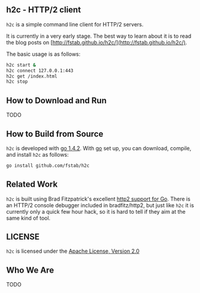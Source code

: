 h2c - HTTP/2 client
-----------------------

`h2c` is a simple command line client for HTTP/2 servers.

It is currently in a very early stage. The best way to learn about it is to read the blog posts on [http://fstab.github.io/h2c/](http://fstab.github.io/h2c/).

The basic usage is as follows:

```bash
h2c start &
h2c connect 127.0.0.1:443
h2c get /index.html
h2c stop
```

How to Download and Run
-----------------------

TODO

How to Build from Source
------------------------

`h2c` is developed with [go 1.4.2](https://golang.org/dl/). With [go](https://golang.org) set up, you can download, compile, and install `h2c` as follows:

```bash
go install github.com/fstab/h2c
```

Related Work
------------

`h2c` is built using Brad Fitzpatrick's excellent [http2 support for Go](https://github.com/bradfitz/http2). There is an HTTP/2 console debugger included in bradfitz/http2, but just like `h2c` it is currently only a quick few hour hack, so it is hard to tell if they aim at the same kind of tool.

LICENSE
-------

`h2c` is licensed under the [Apache License, Version 2.0](LICENSE)

Who We Are
----------

TODO
